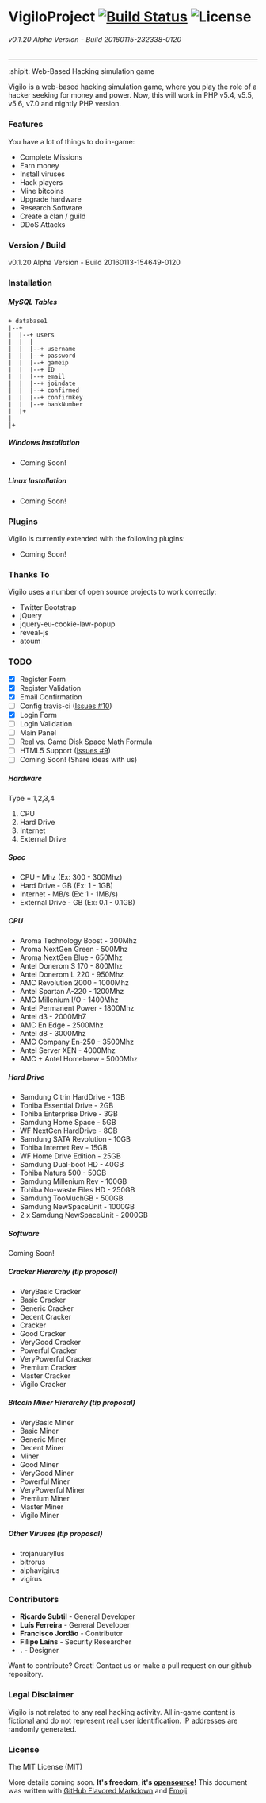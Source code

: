 # VigiloProject [![Build Status](https://travis-ci.org/vigiloproject/vigilo.svg?branch=master)](https://travis-ci.org/vigiloproject/vigilo) ![License](https://img.shields.io/badge/License-MIT-lightgrey.svg)
###### v0.1.20 Alpha Version - Build 20160115-232338-0120
------------------------------------------
:shipit: Web-Based Hacking simulation game

Vigilo is a web-based hacking simulation game, where you play the role of a hacker seeking for money and power. Now, this will work in PHP v5.4, v5.5, v5.6, v7.0 and nightly PHP version.

### Features
You have a lot of things to do in-game:
  - Complete Missions
  - Earn money
  - Install viruses
  - Hack players
  - Mine bitcoins
  - Upgrade hardware
  - Research Software
  - Create a clan / guild
  - DDoS Attacks

### Version / Build
v0.1.20 Alpha Version - Build 20160113-154649-0120

### Installation

##### MySQL Tables
```
+ database1
|--+
|  |--+ users
|  |  |
|  |  |--+ username
|  |  |--+ password
|  |  |--+ gameip
|  |  |--+ ID
|  |  |--+ email
|  |  |--+ joindate
|  |  |--+ confirmed
|  |  |--+ confirmkey
|  |  |--+ bankNumber
|  |+
|
|+
```
##### Windows Installation
 - Coming Soon!
 
##### Linux Installation
 - Coming Soon!

### Plugins
Vigilo is currently extended with the following plugins:
* Coming Soon!

### Thanks To
Vigilo uses a number of open source projects to work correctly:

* Twitter Bootstrap
* jQuery
* jquery-eu-cookie-law-popup
* reveal-js
* atoum

### TODO
 - [x] Register Form
 - [x] Register Validation
 - [x] Email Confirmation
 - [ ] Config travis-ci ([Issues #10](https://github.com/vigiloproject/vigilo/issues/10))
 - [x] Login Form
 - [ ] Login Validation
 - [ ] Main Panel
 - [ ] Real vs. Game Disk Space Math Formula
 - [ ] HTML5 Support ([Issues #9](https://github.com/vigiloproject/vigilo/issues/9))
 - [ ] Coming Soon! (Share ideas with us)

##### Hardware
Type = 1,2,3,4

1. CPU
2. Hard Drive
3. Internet
4. External Drive

##### Spec
- CPU - Mhz 	   (Ex: 300 - 300Mhz)
- Hard Drive - GB  (Ex: 1 - 1GB)
- Internet - MB/s    (Ex: 1 - 1MB/s)
- External Drive - GB (Ex: 0.1 - 0.1GB)

##### CPU
- Aroma Technology Boost - 300Mhz
- Aroma NextGen Green    - 500Mhz
- Aroma NextGen Blue     - 650Mhz
- Antel Donerom S 170    - 800Mhz
- Antel Donerom L 220    - 950Mhz
- AMC Revolution 2000    - 1000Mhz
- Antel Spartan A-220    - 1200Mhz
- AMC Millenium I/O      - 1400Mhz
- Antel Permanent Power  - 1800Mhz
- Antel d3               - 2000MhZ
- AMC En Edge            - 2500Mhz
- Antel d8               - 3000Mhz
- AMC Company En-250     - 3500Mhz
- Antel Server XEN       - 4000Mhz
- AMC + Antel Homebrew   - 5000Mhz

##### Hard Drive
- Samdung Citrin HardDrive - 1GB
- Toniba Essential Drive   - 2GB
- Tohiba Enterprise Drive  - 3GB
- Samdung Home Space       - 5GB
- WF NextGen HardDrive     - 8GB
- Samdung SATA Revolution  - 10GB
- Tohiba Internet Rev      - 15GB
- WF Home Drive Edition    - 25GB
- Samdung Dual-boot HD     - 40GB
- Tohiba Natura 500        - 50GB
- Samdung Millenium Rev    - 100GB
- Tohiba No-waste Files HD - 250GB
- Samdung TooMuchGB        - 500GB
- Samdung NewSpaceUnit     - 1000GB
- 2 x Samdung NewSpaceUnit - 2000GB

##### Software
Coming Soon!

##### Cracker Hierarchy (tip proposal)
- VeryBasic Cracker
- Basic Cracker
- Generic Cracker
- Decent Cracker
- Cracker
- Good Cracker
- VeryGood Cracker
- Powerful Cracker
- VeryPowerful Cracker
- Premium Cracker
- Master Cracker
- Vigilo Cracker

##### Bitcoin Miner Hierarchy (tip proposal)
- VeryBasic Miner
- Basic Miner
- Generic Miner
- Decent Miner
- Miner
- Good Miner
- VeryGood Miner
- Powerful Miner
- VeryPowerful Miner
- Premium Miner
- Master Miner
- Vigilo Miner

##### Other Viruses (tip proposal)
- trojanuaryllus
- bitrorus
- alphavigirus
- vigirus


### Contributors
 - **Ricardo Subtil** - General Developer
 - **Luís Ferreira** - General Developer
 - **Francisco Jordão** - Contributor
 - **Filipe Laíns** - Security Researcher
 - **.** - Designer

Want to contribute? Great! Contact us or make a pull request on our github repository.

### Legal Disclaimer
Vigilo is not related to any real hacking activity. All in-game content is fictional and do not represent real user identification. IP addresses are randomly generated.

### License
The MIT License (MIT)


More details coming soon. **It's freedom, it's [opensource](https://opensource.org/)!**
This document was written with [GitHub Flavored Markdown](https://guides.github.com/features/mastering-markdown/) and [Emoji](http://www.emoji-cheat-sheet.com/)
